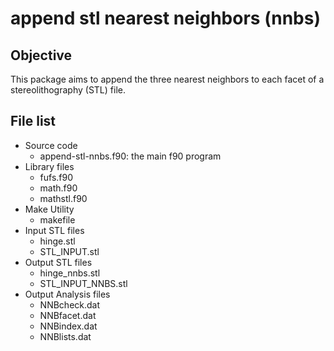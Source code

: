 # append stl nearest neighbors (nnbs)
## Objective
This package aims to append the three nearest neighbors to each facet of a stereolithography (STL) file.

## File list
- Source code
  - append-stl-nnbs.f90: the main f90 program 
- Library files
  - fufs.f90
  - math.f90
  - mathstl.f90
- Make Utility 
  - makefile
- Input STL files
  - hinge.stl
  - STL_INPUT.stl
- Output STL files
  - hinge_nnbs.stl
  - STL_INPUT_NNBS.stl
- Output Analysis files
  - NNBcheck.dat
  - NNBfacet.dat
  - NNBindex.dat
  - NNBlists.dat
 
